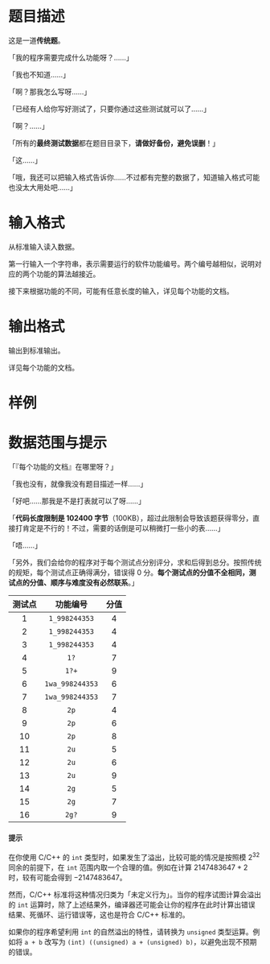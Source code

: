 
# 题目描述

这是一道**传统题**。

「我的程序需要完成什么功能呀？……」

「我也不知道……」

「啊？那我怎么写呀……」

「已经有人给你写好测试了，只要你通过这些测试就可以了……」

「啊？……」

「所有的**最终测试数据**都在题目目录下，**请做好备份，避免误删**！」

「这……」

「哦，我还可以把输入格式告诉你……不过都有完整的数据了，知道输入格式可能也没太大用处吧……」

# 输入格式

从标准输入读入数据。

第一行输入一个字符串，表示需要运行的软件功能编号。两个编号越相似，说明对应的两个功能的算法越接近。

接下来根据功能的不同，可能有任意长度的输入，详见每个功能的文档。

# 输出格式

输出到标准输出。

详见每个功能的文档。

# 样例



# 数据范围与提示

「『每个功能的文档』在哪里呀？」

「我也没有，就像我没有题目描述一样……」

「好吧……那我是不是打表就可以了呀……」

「**代码长度限制是 102400 字节**（100KB），超过此限制会导致该题获得零分，直接打肯定是不行的！不过，需要的话倒是可以稍微打一些小的表……」

「唔……」

「另外，我们会给你的程序对于每个测试点分别评分，求和后得到总分。按照传统的规矩，每个测试点正确得满分，错误得 0 分。**每个测试点的分值不全相同，测试点的分值、顺序与难度没有必然联系**。」

|测试点|功能编号|分值|
|:-:|:-:|:-:|
|$1$|$\texttt{1_998244353}$|$4$|
|$2$|$\texttt{1_998244353}$|<!-- qwq -->$4$|
|$3$|$\texttt{1_998244353}$|<!-- qaq -->$4$|
|$4$|$\texttt{1?}$|$7$|
|$5$|$\texttt{1?+}$|$9$|
|$6$|$\texttt{1wa_998244353}$|$6$|
|$7$|$\texttt{1wa_998244353}$|$7$|
|$8$|$\texttt{2p}$|$4$|
|$9$|$\texttt{2p}$|$6$|
|$10$|$\texttt{2p}$|$8$|
|$11$|$\texttt{2u}$|$5$|
|$12$|$\texttt{2u}$|$6$|
|$13$|$\texttt{2u}$|$9$|
|$14$|$\texttt{2g}$|$5$|
|$15$|$\texttt{2g}$|$7$|
|$16$|$\texttt{2g?}$|$9$|

#### 提示
在你使用 C/C++ 的 `int` 类型时，如果发生了溢出，比较可能的情况是按照模 $2^{32}$ 同余的前提下，在 `int` 范围内取一个合理的值。例如在计算 $2147483647 + 2$ 时，较有可能会得到 $-2147483647$。

然而，C/C++ 标准将这种情况归类为「未定义行为」。当你的程序试图计算会溢出的 `int` 运算时，除了上述结果外，编译器还可能会让你的程序在此时计算出错误结果、死循环、运行错误等，这也是符合 C/C++ 标准的。

如果你的程序希望利用 `int` 的自然溢出的特性，请转换为 `unsigned` 类型运算。例如将 `a + b` 改写为 `(int) ((unsigned) a + (unsigned) b)`，以避免出现不预期的错误。

